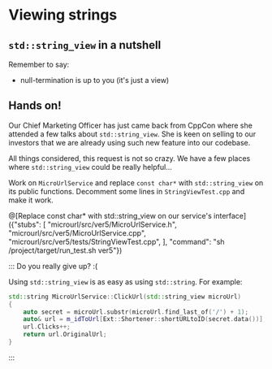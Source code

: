 # Viewing strings

## `std::string_view` in a nutshell

Remember to say:

- null-termination is up to you (it's just a view)

## Hands on!

Our Chief Marketing Officer has just came back from CppCon where she attended a few talks about `std::string_view`. She is keen on selling to our investors that we are already using such new feature into our codebase.

All things considered, this request is not so crazy. We have a few places where `std::string_view` could be really helpful...

Work on `MicroUrlService` and replace `const char*` with `std::string_view` on its public functions. Decomment some lines in `StringViewTest.cpp` and make it work.

@[Replace const char* with std::string_view on our service's interface]({"stubs": [
	 "microurl/src/ver5/MicroUrlService.h",
	 "microurl/src/ver5/MicroUrlService.cpp",
	 "microurl/src/ver5/tests/StringViewTest.cpp",
	],
	"command": "sh /project/target/run_test.sh ver5"})
	
::: Do you really give up? :(

Using `std::string_view` is as easy as using `std::string`. For example:

```cpp
std::string MicroUrlService::ClickUrl(std::string_view microUrl)
{
	auto secret = microUrl.substr(microUrl.find_last_of('/') + 1);
	auto& url = m_idToUrl[Ext::Shortener::shortURLtoID(secret.data())];
	url.Clicks++;
	return url.OriginalUrl;
}

```
:::